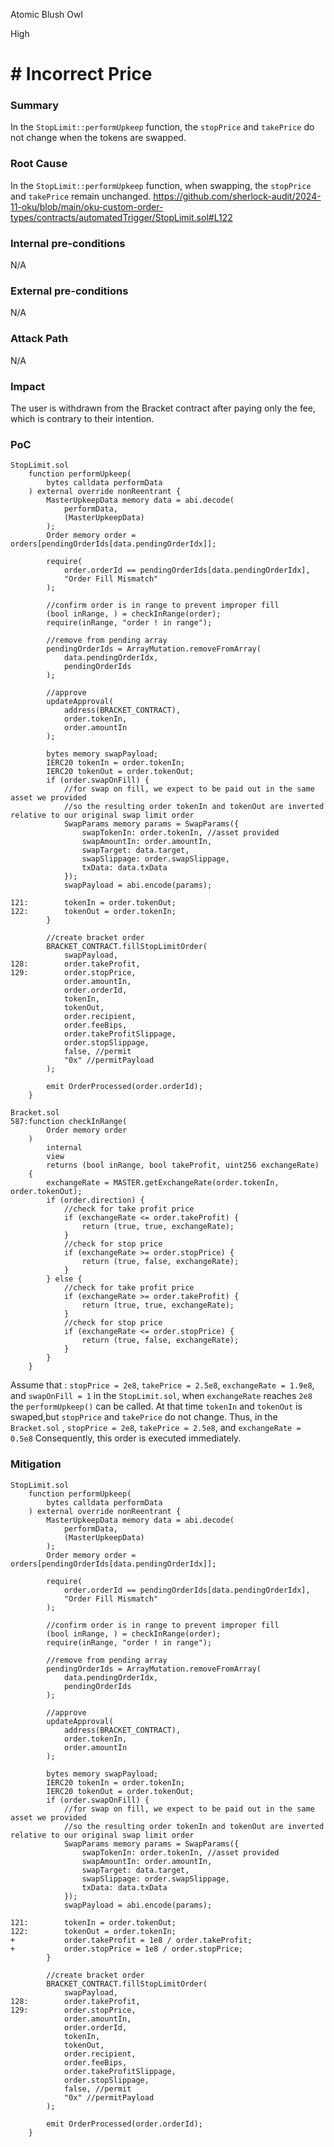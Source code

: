 Atomic Blush Owl

High

# # Incorrect Price



### Summary
In the `StopLimit::performUpkeep` function, the `stopPrice` and `takePrice` do not change when the tokens are swapped.

### Root Cause
In the `StopLimit::performUpkeep` function, when swapping, the `stopPrice` and `takePrice` remain unchanged.
https://github.com/sherlock-audit/2024-11-oku/blob/main/oku-custom-order-types/contracts/automatedTrigger/StopLimit.sol#L122

### Internal pre-conditions
N/A

### External pre-conditions
N/A

### Attack Path
N/A

### Impact
The user is withdrawn from the Bracket contract after paying only the fee, which is contrary to their intention.

### PoC
```solidity
StopLimit.sol
    function performUpkeep(
        bytes calldata performData
    ) external override nonReentrant {
        MasterUpkeepData memory data = abi.decode(
            performData,
            (MasterUpkeepData)
        );
        Order memory order = orders[pendingOrderIds[data.pendingOrderIdx]];

        require(
            order.orderId == pendingOrderIds[data.pendingOrderIdx],
            "Order Fill Mismatch"
        );

        //confirm order is in range to prevent improper fill
        (bool inRange, ) = checkInRange(order);
        require(inRange, "order ! in range");

        //remove from pending array
        pendingOrderIds = ArrayMutation.removeFromArray(
            data.pendingOrderIdx,
            pendingOrderIds
        );

        //approve
        updateApproval(
            address(BRACKET_CONTRACT),
            order.tokenIn,
            order.amountIn
        );

        bytes memory swapPayload;
        IERC20 tokenIn = order.tokenIn;
        IERC20 tokenOut = order.tokenOut;
        if (order.swapOnFill) {
            //for swap on fill, we expect to be paid out in the same asset we provided
            //so the resulting order tokenIn and tokenOut are inverted relative to our original swap limit order
            SwapParams memory params = SwapParams({
                swapTokenIn: order.tokenIn, //asset provided
                swapAmountIn: order.amountIn,
                swapTarget: data.target,
                swapSlippage: order.swapSlippage,
                txData: data.txData
            });
            swapPayload = abi.encode(params);

121:        tokenIn = order.tokenOut;
122:        tokenOut = order.tokenIn;
        }

        //create bracket order
        BRACKET_CONTRACT.fillStopLimitOrder(
            swapPayload,
128:        order.takeProfit,
129:        order.stopPrice,
            order.amountIn,
            order.orderId,
            tokenIn,
            tokenOut,
            order.recipient,
            order.feeBips,
            order.takeProfitSlippage,
            order.stopSlippage,
            false, //permit
            "0x" //permitPayload
        );

        emit OrderProcessed(order.orderId);
    }

Bracket.sol
587:function checkInRange(
        Order memory order
    )
        internal
        view
        returns (bool inRange, bool takeProfit, uint256 exchangeRate)
    {
        exchangeRate = MASTER.getExchangeRate(order.tokenIn, order.tokenOut);
        if (order.direction) {
            //check for take profit price
            if (exchangeRate <= order.takeProfit) {
                return (true, true, exchangeRate);
            }
            //check for stop price
            if (exchangeRate >= order.stopPrice) {
                return (true, false, exchangeRate);
            }
        } else {
            //check for take profit price
            if (exchangeRate >= order.takeProfit) {
                return (true, true, exchangeRate);
            }
            //check for stop price
            if (exchangeRate <= order.stopPrice) {
                return (true, false, exchangeRate);
            }
        }
    }
```
Assume that : `stopPrice = 2e8`, `takePrice = 2.5e8`, `exchangeRate = 1.9e8`, and `swapOnFill = 1` in the `StopLimit.sol`,
when `exchangeRate` reaches `2e8` the `performUpkeep()` can be called.
At that time `tokenIn` and `tokenOut` is swaped,but `stopPrice` and `takePrice` do not change.
Thus, in the `Bracket.sol` , `stopPrice = 2e8`, `takePrice = 2.5e8`, and `exchangeRate = 0.5e8`
Consequently, this order is executed immediately.

### Mitigation
```solidity
StopLimit.sol
    function performUpkeep(
        bytes calldata performData
    ) external override nonReentrant {
        MasterUpkeepData memory data = abi.decode(
            performData,
            (MasterUpkeepData)
        );
        Order memory order = orders[pendingOrderIds[data.pendingOrderIdx]];

        require(
            order.orderId == pendingOrderIds[data.pendingOrderIdx],
            "Order Fill Mismatch"
        );

        //confirm order is in range to prevent improper fill
        (bool inRange, ) = checkInRange(order);
        require(inRange, "order ! in range");

        //remove from pending array
        pendingOrderIds = ArrayMutation.removeFromArray(
            data.pendingOrderIdx,
            pendingOrderIds
        );

        //approve
        updateApproval(
            address(BRACKET_CONTRACT),
            order.tokenIn,
            order.amountIn
        );

        bytes memory swapPayload;
        IERC20 tokenIn = order.tokenIn;
        IERC20 tokenOut = order.tokenOut;
        if (order.swapOnFill) {
            //for swap on fill, we expect to be paid out in the same asset we provided
            //so the resulting order tokenIn and tokenOut are inverted relative to our original swap limit order
            SwapParams memory params = SwapParams({
                swapTokenIn: order.tokenIn, //asset provided
                swapAmountIn: order.amountIn,
                swapTarget: data.target,
                swapSlippage: order.swapSlippage,
                txData: data.txData
            });
            swapPayload = abi.encode(params);

121:        tokenIn = order.tokenOut;
122:        tokenOut = order.tokenIn;
+           order.takeProfit = 1e8 / order.takeProfit;
+           order.stopPrice = 1e8 / order.stopPrice;
        }

        //create bracket order
        BRACKET_CONTRACT.fillStopLimitOrder(
            swapPayload,
128:        order.takeProfit,
129:        order.stopPrice,
            order.amountIn,
            order.orderId,
            tokenIn,
            tokenOut,
            order.recipient,
            order.feeBips,
            order.takeProfitSlippage,
            order.stopSlippage,
            false, //permit
            "0x" //permitPayload
        );

        emit OrderProcessed(order.orderId);
    }

```
